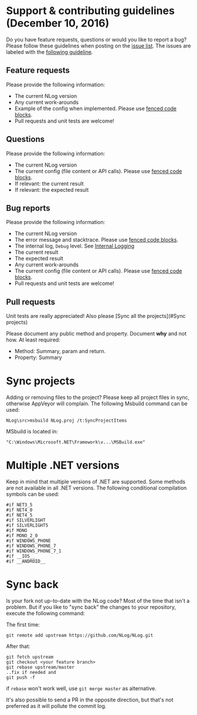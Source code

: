 Support & contributing guidelines (December 10, 2016)
===
Do you have feature requests, questions or would you like to report a bug? Please follow these guidelines when posting on the [issue list](https://github.com/NLog/NLog/issues). The issues are labeled with the [following guideline](issue-labeling.md). 

Feature requests
----
Please provide the following information:
- The current NLog version
- Any current work-arounds
- Example of the config when implemented. Please use [fenced code blocks](https://help.github.com/articles/creating-and-highlighting-code-blocks/#fenced-code-blocks).
- Pull requests and unit tests are welcome! 

Questions
----
Please provide the following information:
- The current NLog version
- The current config (file content or API calls). Please use [fenced code blocks](https://help.github.com/articles/creating-and-highlighting-code-blocks/#fenced-code-blocks).
- If relevant: the current result
- If relevant: the expected result

 

Bug reports
----
Please provide the following information:
- The current NLog version
- The error message and stacktrace. Please use [fenced code blocks](https://help.github.com/articles/creating-and-highlighting-code-blocks/#fenced-code-blocks).
- The internal log, `Debug` level. See [Internal Logging](https://github.com/NLog/NLog/wiki/Internal-Logging)
- The current result
- The expected result 
- Any current work-arounds
- The current config (file content or API calls). Please use [fenced code blocks](https://help.github.com/articles/creating-and-highlighting-code-blocks/#fenced-code-blocks).
- Pull requests and unit tests are welcome!



Pull requests
----
Unit tests are really appreciated! Also please [Sync all the projects](#Sync projects) 

Please document any public method and property. Document **why** and not how. At least required: 

* Method: Summary, param and return.
* Property: Summary

Sync projects
===
Adding or removing files to the project? Please keep all project files in sync, otherwise AppVeyor will complain.
The following Msbuild command can be used:
```
NLog\src>msbuild NLog.proj /t:SyncProjectItems
```

MSbuild is located in:
```
"C:\Windows\Microsoft.NET\Framework\v...\MSBuild.exe"
```


Multiple .NET versions
===
Keep in mind that multiple versions of .NET are supported. Some methods are not available in all .NET versions. The following conditional compilation symbols can be used:

```
#if NET3_5
#if NET4_0
#if NET4_5
#if SILVERLIGHT
#if SILVERLIGHT5
#if MONO
#if MONO_2_0
#if WINDOWS_PHONE
#if WINDOWS_PHONE_7
#if WINDOWS_PHONE_7_1
#if __IOS__
#if __ANDROID__
```

Sync back
===
Is your fork not up-to-date with the NLog code? Most of the time that isn't a problem. But if you like to "sync back" the changes to your repository, execute the following command:

The first time:
```
git remote add upstream https://github.com/NLog/NLog.git 
```

After that:

```
git fetch upstream
git checkout <your feature branch>
git rebase upstream/master
..fix if needed and
git push -f 
```

if `rebase` won't work well, use `git merge master` as alternative.

It's also possible to send a PR in the opposite direction, but that's not preferred as it will pollute the commit log.
